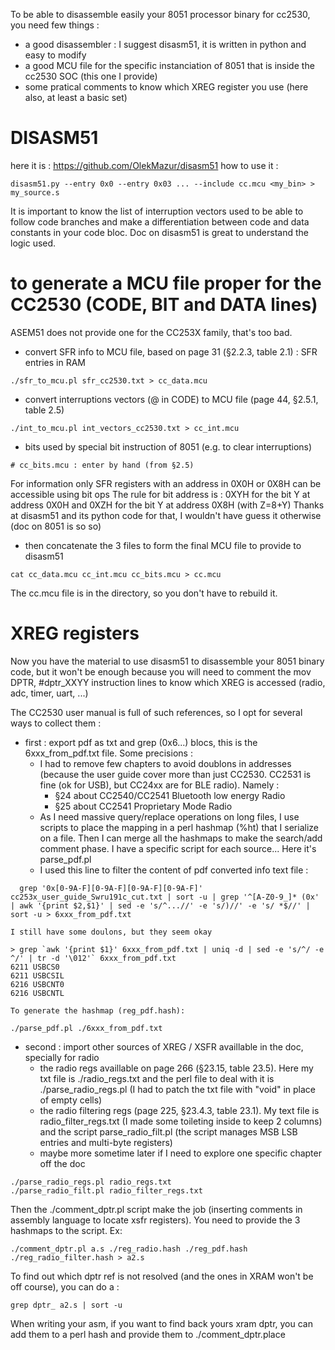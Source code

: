 To be able to disassemble easily your 8051 processor binary for cc2530, you need few things :
- a good disassembler : I suggest disasm51, it is written in python and easy to modify
- a good MCU file for the specific instanciation of 8051 that is inside the cc2530 SOC (this one I provide)
- some pratical comments to know which XREG register you use (here also, at least a basic set)

# DISASM51
here it is : https://github.com/OlekMazur/disasm51
how to use it :
``` shell
disasm51.py --entry 0x0 --entry 0x03 ... --include cc.mcu <my_bin> > my_source.s
```
It is important to know the list of interruption vectors used to be able to follow code branches and make a differentiation between code and data constants in your code bloc. Doc on disasm51 is great to understand the logic used.

# to generate a MCU file proper for the CC2530 (CODE, BIT and DATA lines)
ASEM51 does not provide one for the CC253X family, that's too bad.

- convert SFR info to MCU file, based on page 31 (§2.2.3, table 2.1) : SFR entries in RAM

``` shell
./sfr_to_mcu.pl sfr_cc2530.txt > cc_data.mcu
```

- convert interruptions vectors (@ in CODE) to MCU file (page 44, §2.5.1, table 2.5)

``` shell
./int_to_mcu.pl int_vectors_cc2530.txt > cc_int.mcu
```

- bits used by special bit instruction of 8051 (e.g. to clear interruptions)

``` shell
# cc_bits.mcu : enter by hand (from §2.5)
```
For information only SFR registers with an address in 0X0H or 0X8H can be accessible using bit ops
The rule for bit address is : 0XYH for the bit Y at address 0X0H and 0XZH for the bit Y at address 0X8H (with Z=8+Y)
Thanks at disasm51 and its python code for that, I wouldn't have guess it otherwise (doc on 8051 is so so)

- then concatenate the 3 files to form the final MCU file to provide to disasm51
``` shell
cat cc_data.mcu cc_int.mcu cc_bits.mcu > cc.mcu
```
The cc.mcu file is in the directory, so you don't have to rebuild it.

# XREG registers
Now you have the material to use disasm51 to disassemble your 8051 binary code, but it won't be enough because you will need to comment the mov DPTR, #dptr_XXYY instruction lines to know which XREG is accessed (radio, adc, timer, uart, ...)

The CC2530 user manual is full of such references, so I opt for several ways to collect them :
- first : export pdf as txt and grep (0x6...) blocs, this is the 6xxx_from_pdf.txt file. Some precisions :
  - I had to remove few chapters to avoid doublons in addresses (because the user guide cover more than just CC2530. CC2531 is fine (ok for USB), but CC24xx are for BLE radio). Namely :
    - §24 about CC2540/CC2541 Bluetooth low energy Radio
    - §25 about CC2541 Proprietary Mode Radio
  - As I need massive query/replace operations on long files, I use scripts to place the mapping in a perl hashmap (%ht) that I serialize on a file. Then I can merge all the hashmaps to make the search/add comment phase. I have a specific script for each source... Here it's parse_pdf.pl
  - I used this line to filter the content of pdf converted info text file : 

``` shell
  grep '0x[0-9A-F][0-9A-F][0-9A-F][0-9A-F]' cc253x_user_guide_Swru191c_cut.txt | sort -u | grep '^[A-Z0-9_]* (0x' | awk '{print $2,$1}' | sed -e 's/^...//' -e 's/)//' -e 's/ *$//' | sort -u > 6xxx_from_pdf.txt
```
    I still have some doulons, but they seem okay
``` shell
> grep `awk '{print $1}' 6xxx_from_pdf.txt | uniq -d | sed -e 's/^/ -e ^/' | tr -d '\012'` 6xxx_from_pdf.txt
6211 USBCS0
6211 USBCSIL
6216 USBCNT0
6216 USBCNTL
```
    To generate the hashmap (reg_pdf.hash):
``` shell
./parse_pdf.pl ./6xxx_from_pdf.txt
```

- second : import other sources of XREG / XSFR availlable in the doc, specially for radio
  - the radio regs availlable on page 266 (§23.15, table 23.5). Here my txt file is ./radio_regs.txt and the perl file to deal with it is ./parse_radio_regs.pl (I had to patch the txt file with "void" in place of empty cells)
  - the radio filtering regs (page 225, §23.4.3, table 23.1). My text file is radio_filter_regs.txt (I made some toileting inside to keep 2 columns) and the script parse_radio_filt.pl (the script manages MSB LSB entries and multi-byte registers)
  - maybe more sometime later if I need to explore one specific chapter off the doc

``` shell
./parse_radio_regs.pl radio_regs.txt
./parse_radio_filt.pl radio_filter_regs.txt
```

Then the ./comment_dptr.pl script make the job (inserting comments in assembly language to locate xsfr registers). You need to provide the 3 hashmaps to the script. Ex: 
``` shell
./comment_dptr.pl a.s ./reg_radio.hash ./reg_pdf.hash ./reg_radio_filter.hash > a2.s
```

To find out which dptr ref is not resolved (and the ones in XRAM won't be off course), you can do a :

``` shell
grep dptr_ a2.s | sort -u
```

When writing your asm, if you want to find back yours xram dptr, you can add them to a perl hash and provide them to ./comment_dptr.place
